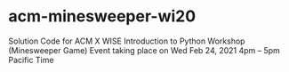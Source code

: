 # acm-minesweeper-wi20
Solution Code for ACM X WISE Introduction to Python Workshop (Minesweeper Game)
Event taking place on Wed Feb 24, 2021 4pm – 5pm Pacific Time
